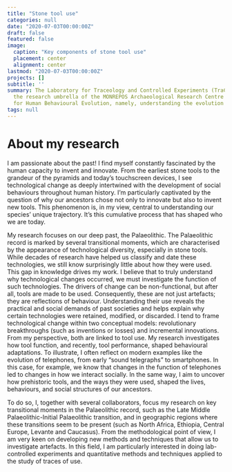 ```yaml
---
title: "Stone tool use"
categories: null
date: "2020-07-03T00:00:00Z"
draft: false
featured: false
image:
  caption: "Key components of stone tool use"
  placement: center
  alignment: center
lastmod: "2020-07-03T00:00:00Z"
projects: []
subtitle: ''
summary: The Laboratory for Traceology and Controlled Experiments (TraCEr) runs under
  the research umbrella of the MONREPOS Archaeological Research Centre and Museum
  for Human Behavioural Evolution, namely, understanding the evolution of our behaviour...
tags: null
---
```


# **About my research**

I am passionate about the past! I find myself constantly fascinated by the human capacity to invent and innovate. From the earliest stone tools to the grandeur of the pyramids and today’s touchscreen devices, I see technological change as deeply intertwined with the development of social behaviours throughout human history. I’m particularly captivated by the question of why our ancestors chose not only to innovate but also to invent new tools. This phenomenon is, in my view, central to understanding our species’ unique trajectory. It’s this cumulative process that has shaped who we are today.


My research focuses on our deep past, the Palaeolithic. The Palaeolithic record is marked by several transitional moments, which are characterised by the appearance of technological diversity, especially in stone tools. While decades of research have helped us classify and date these technologies, we still know surprisingly little about how they were used. This gap in knowledge drives my work. I believe that to truly understand why technological changes occurred, we must investigate the function of such technologies. 
The drivers of change can be non-functional, but after all, tools are made to be used. Consequently, these are not just artefacts; they are reflections of behaviour. Understanding their use reveals the practical and social demands of past societies and helps explain why certain technologies were retained, modified, or discarded. 
I tend to frame technological change within two conceptual models: revolutionary breakthroughs (such as inventions or losses) and incremental innovations. From my perspective, both are linked to tool use. My research investigates how tool function, and recently, tool performance, shaped behavioural adaptations.
To illustrate, I often reflect on modern examples like the evolution of telephones, from early “sound telegraphs” to smartphones. In this case, for example, we know that changes in the function of telephones led to changes in how we interact socially.
In the same way, I aim to uncover how prehistoric tools, and the ways they were used, shaped the lives, behaviours, and social structures of our ancestors.


To do so, I, together with several collaborators, focus my research on key transitional moments in the Palaeolithic record, such as the Late Middle Palaeolithic-Initial Palaeolithic transition, and in geographic regions where these transitions seem to be present (such as North Africa, Ethiopia, Central Europe, Levante and Caucasus).
From the methodological point of view, I am very keen on developing new methods and techniques that allow us to investigate artefacts. In this field, I am particularly interested in doing lab-controlled experiments and quantitative methods and techniques applied to the study of traces of use. 

